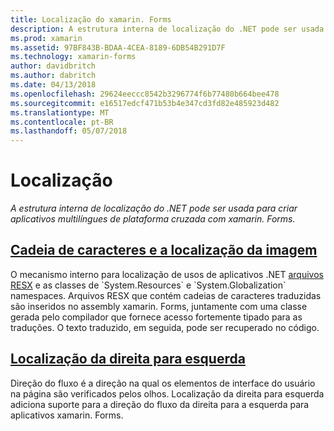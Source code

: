 ```yaml
---
title: Localização do xamarin. Forms
description: A estrutura interna de localização do .NET pode ser usada para criar aplicativos multilíngues de plataforma cruzada com xamarin. Forms.
ms.prod: xamarin
ms.assetid: 97BF843B-BDAA-4CEA-8189-6DB54B291D7F
ms.technology: xamarin-forms
author: davidbritch
ms.author: dabritch
ms.date: 04/13/2018
ms.openlocfilehash: 29624eeccc8542b3296774f6b77480b664bee478
ms.sourcegitcommit: e16517edcf471b53b4e347cd3fd82e485923d482
ms.translationtype: MT
ms.contentlocale: pt-BR
ms.lasthandoff: 05/07/2018
---
```

# <a name="localization"></a>Localização

_A estrutura interna de localização do .NET pode ser usada para criar aplicativos multilíngues de plataforma cruzada com xamarin. Forms._

## <a name="string-and-image-localizationtextmd"></a>[Cadeia de caracteres e a localização da imagem](text.md)

O mecanismo interno para localização de usos de aplicativos .NET [arquivos RESX](http://msdn.microsoft.com/library/ekyft91f(v=vs.90).aspx) e as classes de `System.Resources` e `System.Globalization` namespaces. Arquivos RESX que contém cadeias de caracteres traduzidas são inseridos no assembly xamarin. Forms, juntamente com uma classe gerada pelo compilador que fornece acesso fortemente tipado para as traduções. O texto traduzido, em seguida, pode ser recuperado no código.

## <a name="right-to-left-localizationright-to-leftmd"></a>[Localização da direita para esquerda](right-to-left.md)

Direção do fluxo é a direção na qual os elementos de interface do usuário na página são verificados pelos olhos. Localização da direita para esquerda adiciona suporte para a direção do fluxo da direita para a esquerda para aplicativos xamarin. Forms.

